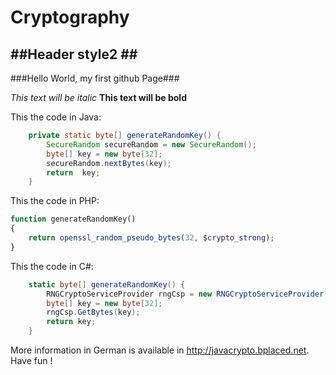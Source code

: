 Cryptography
===============

##Header style2 ##
---------------

###Hello World, my first github Page###

*This text will be italic*
**This text will be bold**

This the code in Java:
```java
    private static byte[] generateRandomKey() {
        SecureRandom secureRandom = new SecureRandom();
        byte[] key = new byte[32];
        secureRandom.nextBytes(key);
        return  key;
    }
```

This the code in PHP:
```php
function generateRandomKey()
{
    return openssl_random_pseudo_bytes(32, $crypto_strong);
}
```

This the code in C#:
```c#
    static byte[] generateRandomKey() {
        RNGCryptoServiceProvider rngCsp = new RNGCryptoServiceProvider();
        byte[] key = new byte[32];
        rngCsp.GetBytes(key);
        return key;
    }
```

More information in German is available in http://javacrypto.bplaced.net. Have fun !
